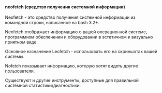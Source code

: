 #### neofetch (средство получения системной информации) 

Neofetch - это средство получения системной информации из командной строки, написанное на bash 3.2+.

Neofetch отображает информацию о вашей операционной системе, программном обеспечении и оборудовании в эстетичном и визуально приятном виде.

Основное назначение Leofetch - использовать его на скриншотах вашей системы. 

Nofetch показывает информацию, которую хотят видеть другие пользователи.

Существуют и другие инструменты, доступные для правильной системной статистики/диагностики.
